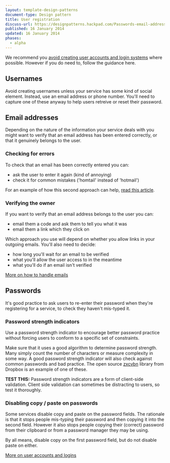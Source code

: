 ```yaml
---
layout: template-design-patterns
document-type: Design pattern
title: User registration
discuss-url: https://designpatterns.hackpad.com/Passwords-email-addresses-and-logins-4dSSBUhCYjj
published: 16 January 2014
updated: 16 January 2014
phases:
  - alpha
---
```


We recommend you [avoid creating user accounts and login systems](https://www.gov.uk/service-manual/making-software/logins.html) where possible. However if you do need to, follow the guidance here.

<h2 class="heading-36">Usernames</h2>

Avoid creating usernames unless your service has some kind of social element. Instead, use an email address or phone number. You'll need to capture one of these anyway to help users retreive or reset their password.

<h2 class="heading-36">Email addresses</h2>

Depending on the nature of the information your service deals with you might want to verify that an email address has been entered correctly, or that it genuinely belongs to the user.

<h3 class="heading-24">Checking for errors</h3>

To check that an email has been correctly entered you can:

* ask the user to enter it again (kind of annoying)
* check it for common mistakes ('homtail' instead of 'hotmail')

For an example of how this second approach can help, [read this article](http://blog.kicksend.com/how-we-decreased-sign-up-confirmation-email-bounces-by-50/).

<h3 class="heading-24">Verifying the owner</h3>

If you want to verify that an email address belongs to the user you can:

* email them a code and ask them to tell you what it was
* email them a link which they click on

Which approach you use will depend on whether you allow links in your outgoing emails. You'll also need to decide:

* how long you'll wait for an email to be verified
* what you'll allow the user access to in the meantime
* what you'll do if an email isn't verified


[More on how to handle emails](https://www.gov.uk/service-manual/domain-names/email.html)

<h2 class="heading-36">Passwords</h2>

It's good practice to ask users to re-enter their password when they're registering for a service, to check they haven't mis-typed it.


<h3 class="heading-24">Password strength indicators</h3>

Use a password strength indicator to encourage better password practice without forcing users to conform to a specific set of constraints.

Make sure that it uses a good algorithm to determine password strength. Many simply count the number of characters or measure complexity in some way. A good password strength indicator will also check against common passwords and bad practice. The open source [zxcvbn](https://github.com/lowe/zxcvbn) library from Dropbox is an example of one of these.

**TEST THIS:** Password strength indicators are a form of client-side validation. Client side validation can sometimes be distracting to users, so test it thoroughly.


<h3 class="heading-24">Disabling copy / paste on passwords</h3>

Some services disable copy and paste on the password fields. The rationale is that it stops people mis-typing their password and then copying it into the second field. However it also stops people copying their (correct) password from their clipboard or from a password manager they may be using.

By all means, disable copy on the first password field, but do not disable paste on either.

[More on user accounts and logins](https://www.gov.uk/service-manual/making-software/logins.html)